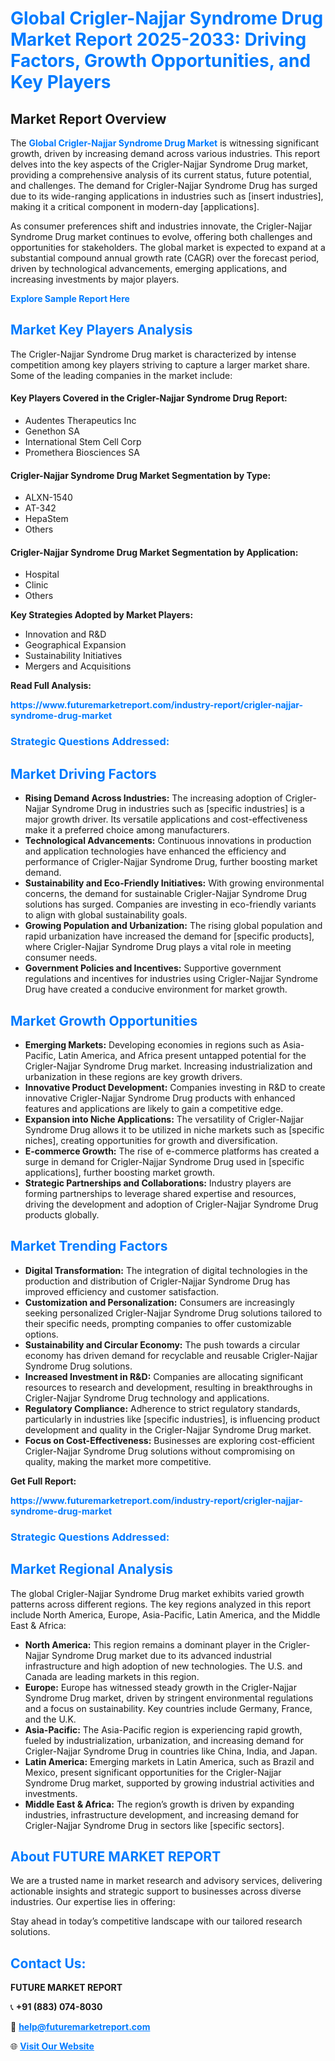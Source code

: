 <h1 style="color: #007BFF;">Global Crigler-Najjar Syndrome Drug Market Report 2025-2033: Driving Factors, Growth Opportunities, and Key Players</h1>

<section id="overview">
<h2>Market Report Overview</h2>
<p>The <a href="https://www.futuremarketreport.com/industry-report/crigler-najjar-syndrome-drug-market" style="color: #007BFF; text-decoration: none;"><strong>Global Crigler-Najjar Syndrome Drug Market</strong></a> is witnessing significant growth, driven by increasing demand across various industries. This report delves into the key aspects of the Crigler-Najjar Syndrome Drug market, providing a comprehensive analysis of its current status, future potential, and challenges. The demand for Crigler-Najjar Syndrome Drug has surged due to its wide-ranging applications in industries such as [insert industries], making it a critical component in modern-day [applications].</p>
<p>As consumer preferences shift and industries innovate, the Crigler-Najjar Syndrome Drug market continues to evolve, offering both challenges and opportunities for stakeholders. The global market is expected to expand at a substantial compound annual growth rate (CAGR) over the forecast period, driven by technological advancements, emerging applications, and increasing investments by major players.</p>
</section>

<section id="overview">
<p><a href="https://www.futuremarketreport.com/request-sample/reportId=86224" style="color: #007BFF; text-decoration: none;"><strong>Explore Sample Report Here</strong></a></p>
</section>

<section id="key-players">
<h2 style="color: #007BFF;">Market Key Players Analysis</h2>
<p>The Crigler-Najjar Syndrome Drug market is characterized by intense competition among key players striving to capture a larger market share. Some of the leading companies in the market include:</p>
<h4>Key Players Covered in the Crigler-Najjar Syndrome Drug Report:</h4>
<ul><li>Audentes Therapeutics Inc</li><li>Genethon SA</li><li>International Stem Cell Corp</li><li>Promethera Biosciences SA</li></ul>
<h4>Crigler-Najjar Syndrome Drug Market Segmentation by Type:</h4>
<ul><li>ALXN-1540</li><li>AT-342</li><li>HepaStem</li><li>Others</li></ul>

<h4>Crigler-Najjar Syndrome Drug Market Segmentation by Application:</h4>
<ul><li>Hospital</li><li>Clinic</li><li>Others</li></ul>
<p><strong>Key Strategies Adopted by Market Players:</strong></p>
<ul>
<li>Innovation and R&D</li>
<li>Geographical Expansion</li>
<li>Sustainability Initiatives</li>
<li>Mergers and Acquisitions</li>
</ul>
</section>

<section>
<p><strong>Read Full Analysis: </strong></p><a href="https://www.futuremarketreport.com/industry-report/crigler-najjar-syndrome-drug-market" style="color: #007BFF; text-decoration: none;"><strong>https://www.futuremarketreport.com/industry-report/crigler-najjar-syndrome-drug-market</strong></a>
<h3 style="color: #007BFF;">Strategic Questions Addressed:</h3>
</section>

<section id="driving-factors">
<h2 style="color: #007BFF;">Market Driving Factors</h2>
<ul>
<li><strong>Rising Demand Across Industries:</strong> The increasing adoption of Crigler-Najjar Syndrome Drug in industries such as [specific industries] is a major growth driver. Its versatile applications and cost-effectiveness make it a preferred choice among manufacturers.</li>
<li><strong>Technological Advancements:</strong> Continuous innovations in production and application technologies have enhanced the efficiency and performance of Crigler-Najjar Syndrome Drug, further boosting market demand.</li>
<li><strong>Sustainability and Eco-Friendly Initiatives:</strong> With growing environmental concerns, the demand for sustainable Crigler-Najjar Syndrome Drug solutions has surged. Companies are investing in eco-friendly variants to align with global sustainability goals.</li>
<li><strong>Growing Population and Urbanization:</strong> The rising global population and rapid urbanization have increased the demand for [specific products], where Crigler-Najjar Syndrome Drug plays a vital role in meeting consumer needs.</li>
<li><strong>Government Policies and Incentives:</strong> Supportive government regulations and incentives for industries using Crigler-Najjar Syndrome Drug have created a conducive environment for market growth.</li>
</ul>
</section>

<section id="growth-opportunities">
<h2 style="color: #007BFF;">Market Growth Opportunities</h2>
<ul>
<li><strong>Emerging Markets:</strong> Developing economies in regions such as Asia-Pacific, Latin America, and Africa present untapped potential for the Crigler-Najjar Syndrome Drug market. Increasing industrialization and urbanization in these regions are key growth drivers.</li>
<li><strong>Innovative Product Development:</strong> Companies investing in R&D to create innovative Crigler-Najjar Syndrome Drug products with enhanced features and applications are likely to gain a competitive edge.</li>
<li><strong>Expansion into Niche Applications:</strong> The versatility of Crigler-Najjar Syndrome Drug allows it to be utilized in niche markets such as [specific niches], creating opportunities for growth and diversification.</li>
<li><strong>E-commerce Growth:</strong> The rise of e-commerce platforms has created a surge in demand for Crigler-Najjar Syndrome Drug used in [specific applications], further boosting market growth.</li>
<li><strong>Strategic Partnerships and Collaborations:</strong> Industry players are forming partnerships to leverage shared expertise and resources, driving the development and adoption of Crigler-Najjar Syndrome Drug products globally.</li>
</ul>
</section>

<section id="trending-factors">
<h2 style="color: #007BFF;">Market Trending Factors</h2>
<ul>
<li><strong>Digital Transformation:</strong> The integration of digital technologies in the production and distribution of Crigler-Najjar Syndrome Drug has improved efficiency and customer satisfaction.</li>
<li><strong>Customization and Personalization:</strong> Consumers are increasingly seeking personalized Crigler-Najjar Syndrome Drug solutions tailored to their specific needs, prompting companies to offer customizable options.</li>
<li><strong>Sustainability and Circular Economy:</strong> The push towards a circular economy has driven demand for recyclable and reusable Crigler-Najjar Syndrome Drug solutions.</li>
<li><strong>Increased Investment in R&D:</strong> Companies are allocating significant resources to research and development, resulting in breakthroughs in Crigler-Najjar Syndrome Drug technology and applications.</li>
<li><strong>Regulatory Compliance:</strong> Adherence to strict regulatory standards, particularly in industries like [specific industries], is influencing product development and quality in the Crigler-Najjar Syndrome Drug market.</li>
<li><strong>Focus on Cost-Effectiveness:</strong> Businesses are exploring cost-efficient Crigler-Najjar Syndrome Drug solutions without compromising on quality, making the market more competitive.</li>
</ul>
</section>

<section>
<p><strong>Get Full Report: </strong></p><a href="https://www.futuremarketreport.com/industry-report/crigler-najjar-syndrome-drug-market" style="color: #007BFF; text-decoration: none;"><strong>https://www.futuremarketreport.com/industry-report/crigler-najjar-syndrome-drug-market</strong></a>
<h3 style="color: #007BFF;">Strategic Questions Addressed:</h3>
</section>


<section id="regional-analysis">
<h2 style="color: #007BFF;">Market Regional Analysis</h2>
<p>The global Crigler-Najjar Syndrome Drug market exhibits varied growth patterns across different regions. The key regions analyzed in this report include North America, Europe, Asia-Pacific, Latin America, and the Middle East & Africa:</p>
<ul>
<li><strong>North America:</strong> This region remains a dominant player in the Crigler-Najjar Syndrome Drug market due to its advanced industrial infrastructure and high adoption of new technologies. The U.S. and Canada are leading markets in this region.</li>
<li><strong>Europe:</strong> Europe has witnessed steady growth in the Crigler-Najjar Syndrome Drug market, driven by stringent environmental regulations and a focus on sustainability. Key countries include Germany, France, and the U.K.</li>
<li><strong>Asia-Pacific:</strong> The Asia-Pacific region is experiencing rapid growth, fueled by industrialization, urbanization, and increasing demand for Crigler-Najjar Syndrome Drug in countries like China, India, and Japan.</li>
<li><strong>Latin America:</strong> Emerging markets in Latin America, such as Brazil and Mexico, present significant opportunities for the Crigler-Najjar Syndrome Drug market, supported by growing industrial activities and investments.</li>
<li><strong>Middle East & Africa:</strong> The region’s growth is driven by expanding industries, infrastructure development, and increasing demand for Crigler-Najjar Syndrome Drug in sectors like [specific sectors].</li>
</ul>
</section>

<footer>
<h2 style="color: #007BFF;">About FUTURE MARKET REPORT</h2>
<p>We are a trusted name in market research and advisory services, delivering actionable insights and strategic support to businesses across diverse industries. Our expertise lies in offering:</p>

<p>Stay ahead in today’s competitive landscape with our tailored research solutions.</p>

<h2 style="color: #007BFF;">Contact Us:</h2>
<p><strong>FUTURE MARKET REPORT</strong></p>
<p>📞 <strong>+91 (883) 074-8030</strong></p>
<p>📧 <strong><a href="mailto:help@futuremarketreport.com" style="color: #007BFF;">help@futuremarketreport.com</a></strong></p>
<p>🌐 <strong><a href="https://www.futuremarketreport.com/" style="color: #007BFF;">Visit Our Website</a></strong></p>
</footer>